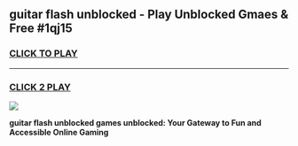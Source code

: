
## guitar flash unblocked - Play Unblocked Gmaes & Free #1qj15
<h3>
<a href="https://news.freeplayer.one?title=guitar_flash_unblocked&ref=24F">CLICK TO PLAY</a></h3>
<hr>

<h3>
<a href="https://news.freeplayer.one?title=guitar_flash_unblocked&ref=24F">CLICK 2 PLAY</a>
  
</h3>

<a href="https://news.freeplayer.one?title=guitar_flash_unblocked&ref=24F/"><img src="https://clearcache.store/games.png"></a>


**guitar flash unblocked games unblocked: Your Gateway to Fun and Accessible Online Gaming**
